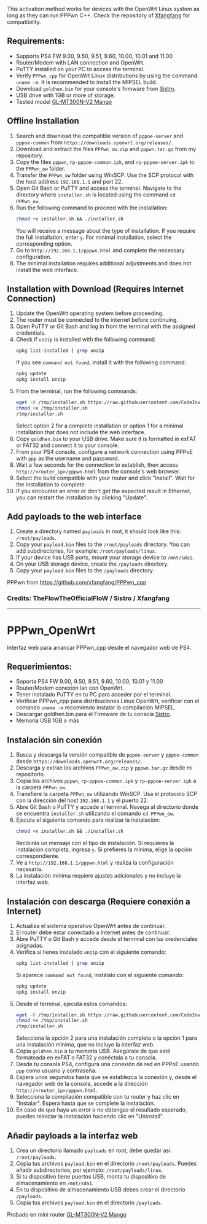 This activation method works for devices with the OpenWrt Linux system as long as they can run PPPwn C++. Check the repository of [Xfangfang](https://github.com/xfangfang/PPPwn_cpp) for compatibility.

## Requirements:

- Supports PS4 FW 9.00, 9.50, 9.51, 9.60, 10.00, 10.01 and 11.00
- Router/Modem with LAN connection and OpenWrt.
- PuTTY installed on your PC to access the terminal.
- Verify `PPPwn_cpp` for OpenWrt Linux distributions by using the command `uname -m`. It is recommended to install the MIPSEL build.
- Download `goldhen.bin` for your console's firmware from [Sistro](https://github.com/GoldHEN/GoldHEN/releases).
- USB drive with 1GB or more of storage.
- Tested model [GL-MT300N-V2 Mango](https://www.gl-inet.com/products/gl-mt300n-v2/)

## Offline Installation

1. Search and download the compatible version of `pppoe-server` and `pppoe-common` from `https://downloads.openwrt.org/releases/`.
2. Download and extract the files `PPPwn_ow.zip` and `pppwn.tar.gz` from my repository.
3. Copy the files `pppwn`, `rp-pppoe-common.ipk`, and `rp-pppoe-server.ipk` to the `PPPwn_ow` folder.
4. Transfer the `PPPwn_ow` folder using WinSCP. Use the SCP protocol with the host address `192.168.1.1` and port 22.
5. Open Git Bash or PuTTY and access the terminal. Navigate to the directory where `installer.sh` is located using the command `cd PPPwn_ow`.
6. Run the following command to proceed with the installation:
    ```sh
    chmod +x installer.sh && ./installer.sh
    ```
    You will receive a message about the type of installation. If you require the full installation, enter `y`. For minimal installation, select the corresponding option.
7. Go to `http://192.168.1.1/pppwn.html` and complete the necessary configuration.
8. The minimal installation requires additional adjustments and does not install the web interface.

## Installation with Download (Requires Internet Connection)

1. Update the OpenWrt operating system before proceeding.
2. The router must be connected to the internet before continuing.
3. Open PuTTY or Git Bash and log in from the terminal with the assigned credentials.
4. Check if `unzip` is installed with the following command:
    ```sh
    opkg list-installed | grep unzip
    ```
    If you see `command not found`, install it with the following command:
    ```sh
    opkg update
    opkg install unzip
    ```
5. From the terminal, run the following commands:
    ```sh
    wget -O /tmp/installer.sh https://raw.githubusercontent.com/CodeInvers3/PPPwn_ow/main/installer.sh
    chmod +x /tmp/installer.sh
    /tmp/installer.sh
    ```
    Select option 2 for a complete installation or option 1 for a minimal installation that does not include the web interface.
6. Copy `goldhen.bin` to your USB drive. Make sure it is formatted in exFAT or FAT32 and connect it to your console.
7. From your PS4 console, configure a network connection using PPPoE with `ppp` as the username and password.
8. Wait a few seconds for the connection to establish, then access `http://<router_ip>/pppwn.html` from the console's web browser.
9. Select the build compatible with your router and click "Install". Wait for the installation to complete.
10. If you encounter an error or don't get the expected result in Ethernet, you can restart the installation by clicking "Update".

## Add payloads to the web interface

1. Create a directory named `payloads` in root, it should look like this: `/root/payloads`.
2. Copy your `payload.bin` files to the `/root/payloads` directory. You can add subdirectories, for example: `/root/payloads/linux`.
3. If your device has USB ports, mount your storage device to `/mnt/sda1`.
4. On your USB storage device, create the `/payloads` directory.
5. Copy your `payload.bin` files to the `/payloads` directory.

PPPwn from https://github.com/xfangfang/PPPwn_cpp

### Credits: TheFlowTheOfficialFloW / Sistro / Xfangfang

---

# PPPwn_OpenWrt
Interfaz web para arrancar PPPwn_cpp desde el navegador web de PS4.

## Requerimientos:

- Soporta PS4 FW 9.00, 9.50, 9.51, 9.60, 10.00, 10.01 y 11.00
- Router/Modem conexión lan con OpenWrt.
- Tener instalado PuTTY en tu PC para acceder por el terminal.
- Verificar PPPwn_cpp para distribuciones Linux OpenWrt, verificar con el comando `uname -m` recomiendo instalar la compilación MIPSEL.
- Descargar goldhen.bin para el Firmware de tu consola [Sistro](https://github.com/GoldHEN/GoldHEN/releases).
- Memoria USB 1GB o más

## Instalación sin conexión

1. Busca y descarga la versión compatible de `pppoe-server` y `pppoe-common` desde `https://downloads.openwrt.org/releases/`.
2. Descarga y extrae los archivos `PPPwn_ow.zip` y `pppwn.tar.gz` desde mi repositorio.
3. Copia los archivos `pppwn`, `rp-pppoe-common.ipk` y `rp-pppoe-server.ipk` a la carpeta `PPPwn_ow`.
4. Transfiere la carpeta `PPPwn_ow` utilizando WinSCP. Usa el protocolo SCP con la dirección del host `192.168.1.1` y el puerto 22.
5. Abre Git Bash o PuTTY y accede al terminal. Navega al directorio donde se encuentra `installer.sh` utilizando el comando `cd PPPwn_ow`.
6. Ejecuta el siguiente comando para realizar la instalación:
    ```sh
    chmod +x installer.sh && ./installer.sh
    ```
    Recibirás un mensaje con el tipo de instalación. Si requieres la instalación completa, ingresa `y`. Si prefieres la mínima, elige la opción correspondiente.
7. Ve a `http://192.168.1.1/pppwn.html` y realiza la configuración necesaria.
8. La instalación mínima requiere ajustes adicionales y no incluye la interfaz web.

## Instalación con descarga (Requiere conexión a Internet)

1. Actualiza el sistema operativo OpenWrt antes de continuar.
2. El router debe estar conectado a Internet antes de continuar.
3. Abre PuTTY o Git Bash y accede desde el terminal con las credenciales asignadas.
4. Verifica si tienes instalado `unzip` con el siguiente comando:
    ```sh
    opkg list-installed | grep unzip
    ```
    Si aparece `command not found`, instálalo con el siguiente comando:
    ```sh
    opkg update
    opkg install unzip
    ```
5. Desde el terminal, ejecuta estos comandos:
    ```sh
    wget -O /tmp/installer.sh https://raw.githubusercontent.com/CodeInvers3/PPPwn_ow/main/installer.sh
    chmod +x /tmp/installer.sh
    /tmp/installer.sh
    ```
    Selecciona la opción 2 para una instalación completa o la opción 1 para una instalación mínima, que no incluye la interfaz web.
6. Copia `goldhen.bin` a tu memoria USB. Asegúrate de que esté formateada en exFAT o FAT32 y conéctala a tu consola.
7. Desde tu consola PS4, configura una conexión de red en PPPoE usando `ppp` como usuario y contraseña.
8. Espera unos segundos hasta que se establezca la conexión y, desde el navegador web de la consola, accede a la dirección `http://<router_ip>/pppwn.html`.
9. Selecciona la compilación compatible con tu router y haz clic en "Instalar". Espera hasta que se complete la instalación.
10. En caso de que haya un error o no obtengas el resultado esperado, puedes reiniciar la instalación haciendo clic en "Uninstall".

## Añadir payloads a la interfaz web

1. Crea un directorio llamado `payloads` en root, debe quedar así: `/root/payloads`.
2. Copia tus archivos `payload.bin` en el directorio `/root/payloads`. Puedes añadir subdirectorios, por ejemplo: `/root/payloads/linux`.
3. Si tu dispositivo tiene puertos USB, monta tu dispositivo de almacenamiento en `/mnt/sda1`.
4. En tu dispositivo de almacenamiento USB debes crear el directorio `/payloads`.
5. Copia tus archivos `payload.bin` en el directorio `/payloads`.

Probado en mini router [GL-MT300N-V2 Mango](https://www.gl-inet.com/products/gl-mt300n-v2/)